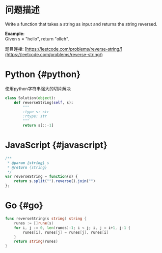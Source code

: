 # 问题描述

Write a function that takes a string as input and returns the string reversed.

**Example:**  
Given s = "hello", return "olleh".

题目连接: [https://leetcode.com/problems/reverse-string/](https://leetcode.com/problems/reverse-string/)

# Python {#python}

使用python字符串强大的切片解决

```py
class Solution(object):
    def reverseString(self, s):
        """
        :type s: str
        :rtype: str
        """
        return s[::-1]
```

# JavaScript {#javascript}

```js
/**
 * @param {string} s
 * @return {string}
 */
var reverseString = function(s) {
    return s.split("").reverse().join("")
};
```

# Go {#go}

```go
func reverseString(s string) string {
    runes := []rune(s)
    for i, j := 0, len(runes)-1; i < j; i, j = i+1, j-1 {
        runes[i], runes[j] = runes[j], runes[i]
    }
    return string(runes)
}
```



